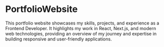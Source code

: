 # PortfolioWebsite
This portfolio website showcases my skills, projects, and experience as a Frontend Developer. It highlights my work in React, Next.js, and modern web technologies, providing an overview of my journey and expertise in building responsive and user-friendly applications.
